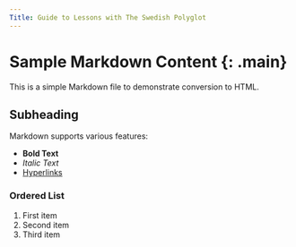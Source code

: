 ```yaml
---
Title: Guide to Lessons with The Swedish Polyglot
---
```


# Sample Markdown Content {: .main}

This is a simple Markdown file to demonstrate conversion to HTML.

## Subheading

Markdown supports various features:

- **Bold Text**
- *Italic Text*
- [Hyperlinks](http://example.com)

### Ordered List

1. First item
2. Second item
3. Third item
